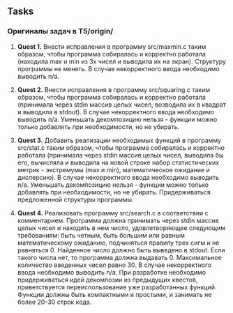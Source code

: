 ## Tasks

### Оригиналы задач в T5/origin/

1. **Quest 1.** Внести исправления в программу src/maxmin.c таким образом, чтобы программа собиралась и корректно работала (находила max и min из 3х чисел и выводила их на экран). Структуру программы не менять. В случае некорректного ввода необходимо выводить n/a.

2. **Quest 2.** Внести исправления в программу src/squaring.c таким образом, чтобы программа собиралась и корректно работала (принимала через stdin массив целых чисел, возводила их в квадрат и выводила в stdout). В случае некорректного ввода необходимо выводить n/a. Уменьшать декомпозицию нельзя - функции можно только добавлять при необходимости, но не убирать.

3. **Quest 3.** Добавить реализации необходимых функций в программу src/stat.c таким образом, чтобы программа собиралась и корректно работала (принимала через stdin массив целых чисел, выводила бы его, вычисляла и выводила на новой строке набор статистических метрик - экстремумы (max и min), математическое ожидание и дисперсию). В случае некорректного ввода необходимо выводить n/a. Уменьшать декомпозицию нельзя - функции можно только добавлять при необходимости, но не убирать. Придерживаться предложенной структуры программы.

4. **Quest 4.** Реализовать программу src/search.c в соответствии с комментарием. Программа должна принимать через stdin массив целых чисел и находить в нем число, удовлетворяющее следующим требованиям: быть четным, быть большим или равным математическому ожиданию, подчиняться правилу трех сигм и не равняться 0. Найденное число должно быть выведено в stdout. Если такого числа нет, то программа должна выдавать 0. Максимальное количество введенных чисел равно 30. В случае некорректного ввода необходимо выводить n/a. При разработке необходимо придерживаться идей декомпозии из предыдущих квестов, приветствуется переиспользование уже разработанных функций. Функции должны быть компактными и простыми, и занимать не более 20-30 строк кода.